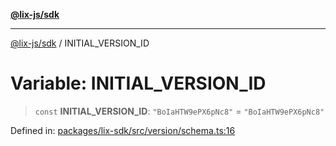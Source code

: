 [**@lix-js/sdk**](../README.md)

***

[@lix-js/sdk](../README.md) / INITIAL\_VERSION\_ID

# Variable: INITIAL\_VERSION\_ID

> `const` **INITIAL\_VERSION\_ID**: `"BoIaHTW9ePX6pNc8"` = `"BoIaHTW9ePX6pNc8"`

Defined in: [packages/lix-sdk/src/version/schema.ts:16](https://github.com/opral/monorepo/blob/0501d8fe7eed9db1f8058e8d1d58b1d613ceaf43/packages/lix-sdk/src/version/schema.ts#L16)
